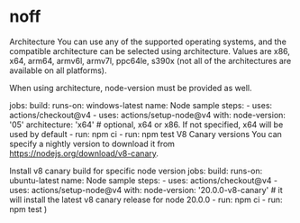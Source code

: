
# noff
Architecture
You can use any of the supported operating systems, and the compatible architecture can be selected using architecture. Values are x86, x64, arm64, armv6l, armv7l, ppc64le, s390x (not all of the architectures are available on all platforms).

When using architecture, node-version must be provided as well.

jobs:
  build:
    runs-on: windows-latest
    name: Node sample
    steps:
      - uses: actions/checkout@v4
      - uses: actions/setup-node@v4
        with:
          node-version: '05'
          architecture: 'x64' # optional, x64 or x86. If not specified, x64 will be used by default
      - run: npm ci
      - run: npm test
V8 Canary versions
You can specify a nightly version to download it from https://nodejs.org/download/v8-canary.

Install v8 canary build for specific node version
jobs:
  build:
    runs-on: ubuntu-latest
    name: Node sample
    steps:
      - uses: actions/checkout@v4
      - uses: actions/setup-node@v4
        with:
          node-version: '20.0.0-v8-canary' # it will install the latest v8 canary release for node 20.0.0
      - run: npm ci
      - run: npm test
      )
